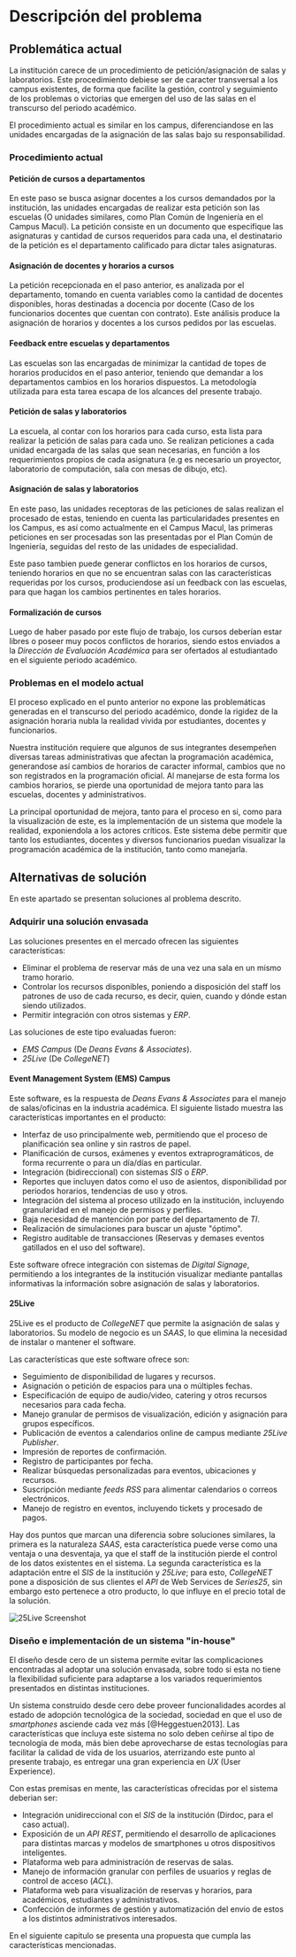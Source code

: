 # Descripción del problema

## Problemática actual

La institución carece de un procedimiento de petición/asignación de salas y laboratorios.
Este procedimiento debiese ser de caracter transversal a los campus existentes, de forma que facilite la gestión, control y seguimiento de los problemas o victorias que emergen del uso de las salas en el transcurso del periodo académico.

El procedimiento actual es similar en los campus, diferenciandose en las unidades encargadas de la asignación de las salas bajo su responsabilidad.

### Procedimiento actual

#### Petición de cursos a departamentos

En este paso se busca asignar docentes a los cursos demandados por la institución, las unidades encargadas de realizar esta petición son las escuelas (O unidades similares, como Plan Común de Ingeniería en el Campus Macul).
La petición consiste en un documento que especifique las asignaturas y cantidad de cursos requeridos para cada una, el destinatario de la petición es el departamento calificado para dictar tales asignaturas.

#### Asignación de docentes y horarios a cursos

La petición recepcionada en el paso anterior, es analizada por el departamento, tomando en cuenta variables como la cantidad de docentes disponibles, horas destinadas a docencia por docente (Caso de los funcionarios docentes que cuentan con contrato). Este análisis produce la asignación de horarios y docentes a los cursos pedidos por las escuelas.

#### Feedback entre escuelas y departamentos

Las escuelas son las encargadas de minimizar la cantidad de topes de horarios producidos en el paso anterior, teniendo que demandar a los departamentos cambios en los horarios dispuestos.
La metodología utilizada para esta tarea escapa de los alcances del presente trabajo.

#### Petición de salas y laboratorios

La escuela, al contar con los horarios para cada curso, esta lista para realizar la petición de salas para cada uno.
Se realizan peticiones a cada unidad encargada de las salas que sean necesarias, en función a los requerimientos propios de cada asignatura (e.g es necesario un proyector, laboratorio de computación, sala con mesas de dibujo, etc).

#### Asignación de salas y laboratorios

En este paso, las unidades receptoras de las peticiones de salas realizan el procesado de estas, teniendo en cuenta las particularidades presentes en los Campus, es así como actualmente en el Campus Macul, las primeras peticiones en ser procesadas son las presentadas por el Plan Común de Ingeniería, seguidas del resto de las unidades de especialidad.
<!-- con la particularidad de poseer un orden para procesar las peticiones, justificado por la naturaleza de las unidades, es el caso del Campus Macul, donde la unidad primordial es Plan Común de Ingeniería, siendo esta la primera unidad para la que se procesan las peticiones de salas. -->

Este paso tambien puede generar conflictos en los horarios de cursos, teniendo horarios en que no se encuentran salas con las características requeridas por los cursos, produciendose así un feedback con las escuelas, para que hagan los cambios pertinentes en tales horarios.

#### Formalización de cursos

Luego de haber pasado por este flujo de trabajo, los cursos deberían estar libres o poseer muy pocos conflictos de horarios, siendo estos enviados a la _Dirección de Evaluación Académica_ para ser ofertados al estudiantado en el siguiente periodo académico.

### Problemas en el modelo actual

El proceso explicado en el punto anterior no expone las problemáticas generadas en el transcurso del periodo académico, donde la rigidez de la asignación horaria nubla la realidad vivida por estudiantes, docentes y funcionarios.

Nuestra institución requiere que algunos de sus integrantes desempeñen diversas tareas administrativas que afectan la programación académica, generandose así cambios de horarios de caracter informal, cambios que no son registrados en la programación oficial. Al manejarse de esta forma los cambios horarios, se pierde una oportunidad de mejora tanto para las escuelas, docentes y administrativos.

La principal oportunidad de mejora, tanto para el proceso en si, como para la visualización de este, es la implementación de un sistema que modele la realidad, exponiendola a los actores críticos. Este sistema debe permitir que tanto los estudiantes, docentes y diversos funcionarios puedan visualizar la programación académica de la institución, tanto como manejarla.


<!--
La asignación de recursos debe permitir saltearse los horarios definidos en el sistema académico oficial (Dirdoc), debido a los cambios extraprogramáticos acordados entre los estudiantes y el docente. # Se permiten malas prácticas académicas (En serio??), pero asi es la realidad...
-->

## Alternativas de solución

En este apartado se presentan soluciones al problema descrito.

### Adquirir una solución envasada

Las soluciones presentes en el mercado ofrecen las siguientes características:

* Eliminar el problema de reservar más de una vez una sala en un mismo tramo horario.
* Controlar los recursos disponibles, poniendo a disposición del staff los patrones de uso de cada recurso, es decir, quien, cuando y dónde estan siendo utilizados.
* Permitir integración con otros sistemas y _ERP_.

Las soluciones de este tipo evaluadas fueron:

* _EMS Campus_ (De _Deans Evans & Associates_).
* _25Live_ (De _CollegeNET_)


#### Event Management System (EMS) Campus

Este software, es la respuesta de _Deans Evans & Associates_ para el manejo de salas/oficinas en la industria académica. El siguiente listado muestra las características importantes en el producto:

* Interfaz de uso principalmente web, permitiendo que el proceso de planificación sea online y sin rastros de papel.
* Planificación de cursos, exámenes y eventos extraprogramáticos, de forma recurrente o para un día/días en particular.
* Integración (bidireccional) con sistemas _SIS_ o _ERP_.
* Reportes que incluyen datos como el uso de asientos, disponibilidad por periodos horarios, tendencias de uso y otros.
* Integración del sistema al proceso utilizado en la institución, incluyendo granularidad en el manejo de permisos y perfiles.
* Baja necesidad de mantención por parte del departamento de _TI_.
* Realización de simulaciones para buscar un ajuste "óptimo".
* Registro auditable de transacciones (Reservas y demases eventos gatillados en el uso del software).

Este software ofrece integración con sistemas de _Digital Signage_, permitiendo a los integrantes de la institución visualizar mediante pantallas informativas la información sobre asignación de salas y laboratorios.

#### 25Live

25Live es el producto de _CollegeNET_ que permite la asignación de salas y laboratorios. Su modelo de negocio es un _SAAS_, lo que elimina la necesidad de instalar o mantener el software.

Las características que este software ofrece son:

* Seguimiento de disponibilidad de lugares y recursos.
* Asignación o petición de espacios para una o múltiples fechas.
* Especificación de equipo de audio/video, catering y otros recursos necesarios para cada fecha.
* Manejo granular de permisos de visualización, edición y asignación para grupos específicos.
* Publicación de eventos a calendarios online de campus mediante _25Live Publisher_.
* Impresión de reportes de confirmación.
* Registro de participantes por fecha.
* Realizar búsquedas personalizadas para eventos, ubicaciones y recursos.
* Suscripción mediante _feeds RSS_ para alimentar calendarios o correos electrónicos.
* Manejo de registro en eventos, incluyendo tickets y procesado de pagos.

Hay dos puntos que marcan una diferencia sobre soluciones similares, la primera es la naturaleza _SAAS_, esta característica puede verse como una ventaja o una desventaja, ya que el staff de la institución pierde el control de los datos existentes en el sistema. La segunda característica es la adaptación entre el _SIS_ de la institución y _25Live_; para esto, _CollegeNET_ pone a disposición de sus clientes el _API_ de Web Services de _Series25_, sin embargo esto pertenece a otro producto, lo que influye en el precio total de la solución.

![25Live Screenshot](source/figures/003_screenshot_25live.jpg)

### Diseño e implementación de un sistema "in-house"

El diseño desde cero de un sistema permite evitar las complicaciones encontradas al adoptar una solución envasada, sobre todo si esta no tiene la flexibilidad suficiente para adaptarse a los variados requerimientos presentados en distintas instituciones.

Un sistema construido desde cero debe proveer funcionalidades acordes al estado de adopción tecnológica de la sociedad, sociedad en que el uso de _smartphones_ asciende cada vez más [@Heggestuen2013]. Las características que incluya este sistema no solo deben ceñirse al tipo de tecnología de moda, más bien debe aprovecharse de estas tecnologías para facilitar la calidad de vida de los usuarios, aterrizando este punto al presente trabajo, es entregar una gran experiencia en _UX_ (User Experience).

Con estas premisas en mente, las características ofrecidas por el sistema deberian ser:

* Integración unidireccional con el _SIS_ de la institución (Dirdoc, para el caso actual).
* Exposición de un _API REST_, permitiendo el desarrollo de aplicaciones para distintas marcas y modelos de smartphones u otros dispositivos inteligentes.
* Plataforma web para administración de reservas de salas.
* Manejo de información granular con perfiles de usuarios y reglas de control de acceso (_ACL_).
* Plataforma web para visualización de reservas y horarios, para académicos, estudiantes y administrativos.
* Confección de informes de gestión y automatización del envio de estos a los distintos administrativos interesados.

En el siguiente capitulo se presenta una propuesta que cumpla las características mencionadas.
